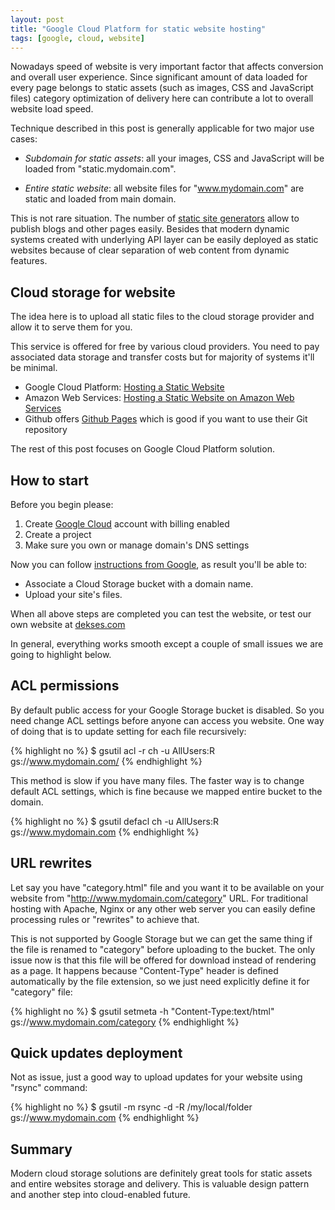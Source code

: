 ```yaml
---
layout: post
title: "Google Cloud Platform for static website hosting"
tags: [google, cloud, website]
---
```


Nowadays speed of website is very important factor that affects conversion and
overall user experience. Since significant amount of data loaded for every
page belongs to static assets (such as images, CSS and JavaScript files)
category optimization of delivery here can contribute a lot to overall website load
speed.

Technique described in this post is generally applicable for two major use
cases:

* _Subdomain for static assets_: all your images, CSS and
JavaScript will be loaded from "static.mydomain.com".

* _Entire static website_: all website files for "www.mydomain.com" are static
and loaded from main domain. 

This is not rare situation. The number of 
[static site generators](https://www.staticgen.com/) allow to publish blogs
and other pages easily. Besides that modern dynamic systems created with
underlying API layer can be easily deployed as static websites because of
clear separation of web content from dynamic features.


## Cloud storage for website

The idea here is to upload all static files to the cloud storage provider and
allow it to serve them for you.

This service is offered for free by various cloud providers. You need to pay
associated data storage and transfer costs but for majority of systems it'll
be minimal.

* Google Cloud Platform: [Hosting a Static
Website](https://cloud.google.com/storage/docs/hosting-static-website)
* Amazon Web Services: [Hosting a Static Website on Amazon Web
Services](http://docs.aws.amazon.com/gettingstarted/latest/swh/website-hosting-intro.html)
* Github offers [Github Pages](https://pages.github.com/) which is good if you
want to use their Git repository

The rest of this post focuses on Google Cloud Platform solution.


## How to start

Before you begin please:

1. Create [Google Cloud](https://cloud.google.com/) account with billing enabled
1. Create a project
1. Make sure you own or manage domain's DNS settings

Now you can follow [instructions from
Google](https://cloud.google.com/storage/docs/hosting-static-website), 
as result you'll be able to:

* Associate a Cloud Storage bucket with a domain name.
* Upload your site's files.

When all above steps are completed you can test the website, or test our own
website at [dekses.com](http://dekses.com)

In general, everything works smooth except a couple of small issues we are
going to highlight below.


## ACL permissions

By default public access for your Google Storage bucket is disabled. So you
need change ACL settings before anyone can access you website. One way of 
doing that is to update setting for each file recursively:

{% highlight no %}
$ gsutil acl -r ch -u AllUsers:R gs://www.mydomain.com/
{% endhighlight %}

This method is slow if you have many files. The faster way is to change
default ACL settings, which is fine because we mapped entire bucket to the
domain.

{% highlight no %}
$ gsutil defacl ch -u AllUsers:R gs://www.mydomain.com
{% endhighlight %}


## URL rewrites

Let say you have "category.html" file and you want it to be available on your
website from "http://www.mydomain.com/category" URL. For traditional hosting
with Apache, Nginx or any other web server you can easily define processing
rules or "rewrites" to achieve that.

This is not supported by Google Storage but we can get the same thing if the
file is renamed to "category" before uploading to the bucket. The only issue
now is that this file will be offered for download instead of rendering as a
page. It happens because "Content-Type" header is defined automatically by the
file extension, so we just need explicitly define it for "category" file:

{% highlight no %}
$ gsutil setmeta -h "Content-Type:text/html" gs://www.mydomain.com/category
{% endhighlight %}


## Quick updates deployment

Not as issue, just a good way to upload updates for your website using "rsync"
command:

{% highlight no %}
$ gsutil -m rsync -d -R /my/local/folder gs://www.mydomain.com
{% endhighlight %}


## Summary

Modern cloud storage solutions are definitely great tools for static assets
and entire websites storage and delivery. This is valuable design
pattern and another step into cloud-enabled future.
